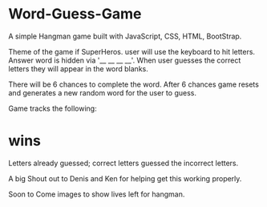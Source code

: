 # Word-Guess-Game
A simple Hangman game built with JavaScript, CSS, HTML, BootStrap.

Theme of the game if SuperHeros.
user will use the keyboard to hit letters.  Answer word is hidden  via '__ __ __ __'.
When user guesses the correct letters they will appear in the word blanks.

There will be 6 chances to complete the word.  After 6 chances game resets and generates
a new random word for the user to guess.

Game tracks the following:
# wins
Letters already guessed;
correct letters guessed
the incorrect letters.

A big Shout out to Denis and Ken for helping get this working properly.

Soon to Come images to show lives left for hangman.
